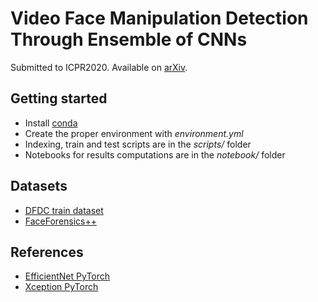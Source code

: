 # Video Face Manipulation Detection Through Ensemble of CNNs
Submitted to ICPR2020. Available on [arXiv](https://arxiv.org/abs/2004.07676).

## Getting started
- Install [conda](https://docs.conda.io/en/latest/miniconda.html)
- Create the proper environment with *environment.yml*
- Indexing, train and test scripts are in the *scripts/* folder
- Notebooks for results computations are in the *notebook/* folder

## Datasets
- [DFDC train dataset](https://www.kaggle.com/c/deepfake-detection-challenge/data)
- [FaceForensics++](https://github.com/ondyari/FaceForensics/blob/master/dataset/README.md)

## References
- [EfficientNet PyTorch](https://github.com/lukemelas/EfficientNet-PyTorch)
- [Xception PyTorch](https://github.com/tstandley/Xception-PyTorch)
